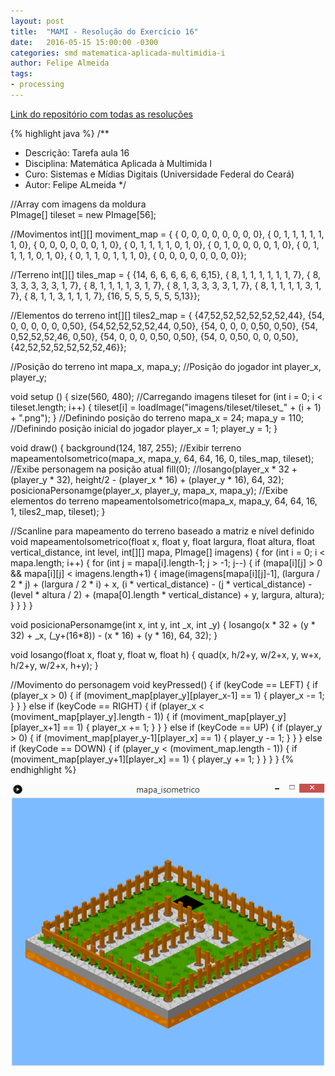 ```yaml
---
layout: post
title:  "MAMI - Resolução do Exercício 16"
date:   2016-05-15 15:00:00 -0300
categories: smd matematica-aplicada-multimidia-i
author: Felipe Almeida
tags:
- processing
---
```


[Link do repositório com todas as resoluções](https://github.com/falmeidaco/mami)

{% highlight java %}
/**
 * Descrição: Tarefa aula 16
 * Disciplina: Matemática Aplicada à Multimida I
 * Curo: Sistemas e Mídias Digitais (Universidade Federal do Ceará)
 * Autor: Felipe ALmeida
 */

//Array com imagens da moldura                
PImage[] tileset = new PImage[56];

//Movimentos
int[][] moviment_map = {
  { 0, 0, 0, 0, 0, 0, 0, 0}, 
  { 0, 1, 1, 1, 1, 1, 1, 0}, 
  { 0, 0, 0, 0, 0, 0, 1, 0}, 
  { 0, 1, 1, 1, 1, 0, 1, 0}, 
  { 0, 1, 0, 0, 0, 0, 1, 0}, 
  { 0, 1, 1, 1, 1, 0, 1, 0}, 
  { 0, 1, 1, 0, 1, 1, 1, 0},
  { 0, 0, 0, 0, 0, 0, 0, 0}};

//Terreno
int[][] tiles_map = {
  {14, 6, 6, 6, 6, 6, 6,15}, 
  { 8, 1, 1, 1, 1, 1, 1, 7}, 
  { 8, 3, 3, 3, 3, 3, 1, 7}, 
  { 8, 1, 1, 1, 1, 3, 1, 7}, 
  { 8, 1, 3, 3, 3, 3, 1, 7}, 
  { 8, 1, 1, 1, 1, 3, 1, 7}, 
  { 8, 1, 1, 3, 1, 1, 1, 7},
  {16, 5, 5, 5, 5, 5, 5,13}};
  
//Elementos do terreno
int[][] tiles2_map = {
  {47,52,52,52,52,52,52,44}, 
  {54, 0, 0, 0, 0, 0, 0,50}, 
  {54,52,52,52,52,44, 0,50}, 
  {54, 0, 0, 0, 0,50, 0,50}, 
  {54, 0,52,52,52,46, 0,50}, 
  {54, 0, 0, 0, 0,50, 0,50},
  {54, 0, 0,50, 0, 0, 0,50},
  {42,52,52,52,52,52,52,46}};

//Posição do terreno
int mapa_x, mapa_y;
//Posição do jogador
int player_x, player_y;

void setup () {
  size(560, 480);
  //Carregando imagens tileset
  for (int i = 0; i < tileset.length; i++) {
    tileset[i] = loadImage("imagens/tileset/tileset_" + (i + 1) + ".png");
  }
  //Definindo posição do terreno
  mapa_x = 24;
  mapa_y = 110;
  //Definindo posição inicial do jogador
  player_x = 1;
  player_y = 1;
}

void draw() {
  background(124, 187, 255);
  //Exibir terreno  
  mapeamentoIsometrico(mapa_x, mapa_y, 64, 64, 16, 0, tiles_map, tileset);
  //Exibe personagem na posição atual
  fill(0);
  //losango(player_x * 32 + (player_y * 32), height/2 - (player_x * 16) + (player_y * 16), 64, 32);
  posicionaPersonamge(player_x, player_y, mapa_x, mapa_y);
  //Exibe elementos do terreno
  mapeamentoIsometrico(mapa_x, mapa_y, 64, 64, 16, 1, tiles2_map, tileset);
}

//Scanline para mapeamento do terreno baseado a matriz e nível definido
void mapeamentoIsometrico(float x, float y, float largura, float altura, float vertical_distance, int level, int[][] mapa, PImage[] imagens) {
  for (int i = 0; i < mapa.length; i++) {
    for (int j = mapa[i].length-1; j > -1; j--) {
      if (mapa[i][j] > 0 && mapa[i][j] < imagens.length+1) {
        image(imagens[mapa[i][j]-1], (largura / 2 * j) + (largura / 2 * i) + x, (i * vertical_distance) - (j * vertical_distance) - (level * altura / 2) + (mapa[0].length * vertical_distance) + y, largura, altura);
      }
    }
  }
}

void posicionaPersonamge(int x, int y, int _x, int _y) {
  losango(x * 32 + (y * 32) + _x, (_y+(16*8)) - (x * 16) + (y * 16), 64, 32);
}

void losango(float x, float y, float w, float h) {
  quad(x, h/2+y, w/2+x, y, w+x, h/2+y, w/2+x, h+y);
}

//Movimento do personagem
void keyPressed() {
  if (keyCode == LEFT) {
    if (player_x > 0) {
      if (moviment_map[player_y][player_x-1] == 1) {
        player_x -= 1;
      }
    }
  } else if (keyCode == RIGHT) {
    if (player_x < (moviment_map[player_y].length - 1)) {
      if (moviment_map[player_y][player_x+1] == 1) {
        player_x += 1;
      }
    }
  } else if (keyCode == UP) {
    if (player_y > 0) {
      if (moviment_map[player_y-1][player_x] == 1) {
        player_y -= 1;
      }
    }
  } else if (keyCode == DOWN) {
    if (player_y < (moviment_map.length - 1)) {
      if (moviment_map[player_y+1][player_x] == 1) {
        player_y += 1;
      }
    }
  }
}
{% endhighlight %}


![Resultado do código](https://raw.githubusercontent.com/falmeidaco/mami/master/Aula%2016/tela.png)
